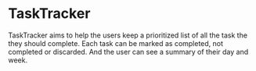 # TaskTracker
TaskTracker aims to help the users keep a prioritized list of all the task the they should complete. Each task can be marked as completed, not completed or discarded. And the user can see a summary of their day and week. 

